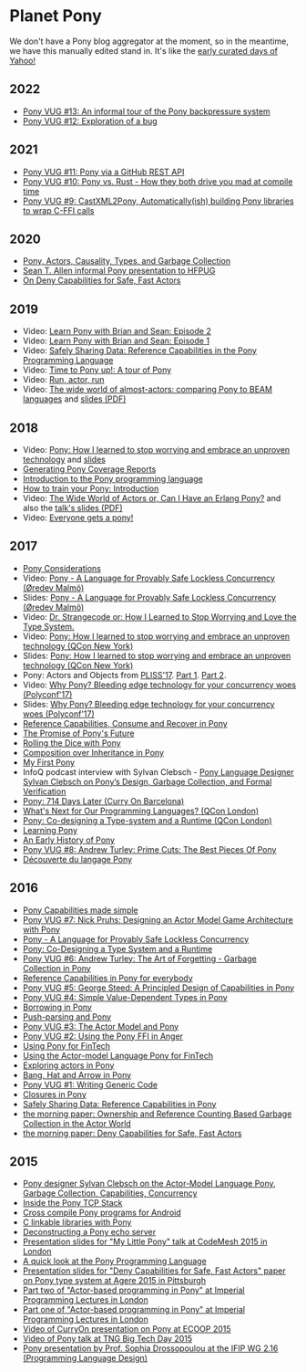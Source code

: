 # Planet Pony

We don't have a Pony blog aggregator at the moment, so in the meantime, we have this manually edited stand in. It's like the [early curated days of Yahoo!](https://www.youtube.com/watch?v=TRAl48Ucgmw)

## 2022

* [Pony VUG #13: An informal tour of the Pony backpressure system](https://vimeo.com/707155973)
* [Pony VUG #12: Exploration of a bug](https://vimeo.com/695067236)

## 2021

* [Pony VUG #11: Pony via a GitHub REST API](https://vimeo.com/592434464)
* [Pony VUG #10: Pony vs. Rust - How they both drive you mad at compile time](https://vimeo.com/574893226)
* [Pony VUG #9: CastXML2Pony, Automatically(ish) building Pony libraries to wrap C-FFI calls](https://vimeo.com/563948627)

## 2020

* [Pony, Actors, Causality, Types, and Garbage Collection](https://www.infoq.com/presentations/pony-types-garbage-collection/)
* [Sean T. Allen informal Pony presentation to HFPUG](https://onedrive.live.com/?authkey=%21AOnX%2D5R9yRcUoB8&cid=87ADE037DC99854B&id=87ADE037DC99854B%2144222&parId=87ADE037DC99854B%211035&o=OneUp)
* [On Deny Capabilities for Safe, Fast Actors](https://www.seantallen.com/talks/deny-capabilities/)

## 2019

* Video: [Learn Pony with Brian and Sean: Episode 2](https://www.youtube.com/watch?v=wBzPIYgfbdo)
* Video: [Learn Pony with Brian and Sean: Episode 1](https://www.youtube.com/watch?v=ODelwNLePRA)
* Video: [Safely Sharing Data: Reference Capabilities in the Pony Programming
  Language](https://www.youtube.com/watch?v=u1JfYa413fY)
* Video: [Time to Pony up!: A tour of Pony](https://www.youtube.com/watch?v=WlGSpYFntUU)
* Video: [Run, actor, run](https://www.youtube.com/watch?v=tCa7WpHtkgM)
* Video: [The wide world of almost-actors: comparing Pony to BEAM languages](https://www.youtube.com/watch?v=_0m0_qtfzLs) and [slides (PDF)](https://www.codesync.global/uploads/media/activity_slides/0001/02/592b6c97090c38237ce1dab9a161c1350b9ca2ae.pdf)

## 2018

* Video: [Pony: How I learned to stop worrying and embrace an unproven technology](https://youtu.be/GigBhej1gfI) and [slides](https://speakerdeck.com/seantallen/pony-how-i-learned-to-stop-worrying-and-embrace-an-unproven-technology-oscon-2018)
* [Generating Pony Coverage Reports](https://blog.m7w3.de/pony-coverage.html)
* [Introduction to the Pony programming language](https://opensource.com/article/18/5/pony)
* [How to train your Pony: Introduction](https://paul.lietar.net/2018/03/how-to-train-your-pony-introduction/)
* Video: [The Wide World of Actors or, Can I Have an Erlang Pony?](https://www.youtube.com/watch?v=uv-3ptTD8hg&feature=youtu.be) and also the [talk's slides (PDF)](https://github.com/slfritchie/wide-world-of-actors)
* Video: [Everyone gets a pony!](https://www.youtube.com/watch?v=e0197aoljGQ)

## 2017

* [Pony Considerations](https://gist.github.com/aturley/49b60c98306d90ffc2f981515827b005)
* Video: [Pony - A Language for Provably Safe Lockless Concurrency (Øredev Malmö)](https://vimeo.com/242214036)
* Slides: [Pony - A Language for Provably Safe Lockless Concurrency (Øredev Malmö)](https://github.com/jemc/slides-pony)
* Video: [Dr. Strangecode or: How I Learned to Stop Worrying and Love the Type System.](https://www.youtube.com/watch?v=vVheDbrQBDk)
* Video: [Pony: How I learned to stop worrying and embrace an unproven technology (QCon New York)](https://www.infoq.com/presentations/pony-wallaroo)
* Slides: [Pony: How I learned to stop worrying and embrace an unproven technology (QCon New York)](https://speakerdeck.com/seantallen/pony-how-i-learned-to-stop-worrying-and-embrace-an-unproven-technology)
* Pony: Actors and Objects from [PLISS'17](https://pliss2017.github.io/index.html). [Part 1](https://www.youtube.com/watch?v=FSu8mBm3iJs). [Part 2](https://www.youtube.com/watch?v=ypCF34YVtRE).
* Video: [Why Pony? Bleeding edge technology for your concurrency woes (Polyconf'17)](https://eventil.com/presentations/XrsemV)
* Slides: [Why Pony? Bleeding edge technology for your concurrency woes (Polyconf'17)](https://speakerdeck.com/seantallen/why-pony)
* [Reference Capabilities, Consume and Recover in Pony](https://bluishcoder.co.nz/2017/07/31/reference_capabilities_consume_recover_in_pony.html)
* [The Promise of Pony's Future](https://medium.com/@KevinHoffman/the-promise-of-ponys-future-44040a0b64ff)
* [Rolling the Dice with Pony](https://medium.com/@KevinHoffman/rolling-the-dice-with-pony-b7a32a69267b)
* [Composition over Inheritance in Pony](https://medium.com/@KevinHoffman/composition-over-inheritance-in-pony-33bbe107914)
* [My First Pony](/blog/posts/myfirstpony-kh.md)
* InfoQ podcast interview with Sylvan Clebsch - [Pony Language Designer Sylvan Clebsch on Pony’s Design, Garbage Collection, and Formal Verification](https://www.infoq.com/podcasts/sylvan-clebsch-pony-formal-verification)
* [Pony: 714 Days Later (Curry On Barcelona)](https://www.youtube.com/watch?v=HGDSnOZaU7Y)
* [What's Next for Our Programming Languages? (QCon London)](https://www.infoq.com/presentations/panel-languages-future)
* [Pony: Co-designing a Type-system and a Runtime (QCon London)](https://www.infoq.com/presentations/pony-type-system)
* [Learning Pony](http://musings.tinbrain.net/blog/2017/may/11/learning-pony/)
* [An Early History of Pony](/blog/posts/early-history-of-pony.md)
* [Pony VUG #8: Andrew Turley: Prime Cuts: The Best Pieces Of Pony](https://vimeo.com/202387915)
* [Découverte du langage Pony](https://zestedesavoir.com/articles/1329/decouverte-du-langage-pony/)

## 2016

* [Pony Capabilities made simple](https://soyyomakesgames.wordpress.com/2016/10/10/ponys-capabilities-made-simple/)
* [Pony VUG #7: Nick Pruhs: Designing an Actor Model Game Architecture with Pony](https://vimeo.com/187451870)
* [Pony - A Language for Provably Safe Lockless Concurrency](https://www.youtube.com/watch?v=_nDQ38v0fdU)
* [Pony: Co-Designing a Type System and a Runtime](https://www.youtube.com/watch?v=R6T8ytKV6dc)
* [Pony VUG #6: Andrew Turley: The Art of Forgetting - Garbage Collection in Pony](https://vimeo.com/181099993)
* [Reference Capabilities in Pony for everybody](https://zartstrom.github.io/pony/2016/08/28/reference-capabilities-in-pony.html)
* [Pony VUG #5: George Steed: A Principled Design of Capabilities in Pony](https://vimeo.com/178522513)
* [Pony VUG #4: Simple Value-Dependent Types in Pony](https://vimeo.com/175746403)
* [Borrowing in Pony](https://bluishcoder.co.nz/2016/07/18/borrowing-in-pony.html)
* [Push-parsing and Pony](http://maniagnosis.crsr.net/2016/07/push-parsing.html)
* [Pony VUG #3: The Actor Model and Pony](https://vimeo.com/172129187)
* [Pony VUG #2: Using the Pony FFI in Anger](https://vimeo.com/168247590)
* [Using Pony for FinTech](https://www.infoq.com/presentations/pony)
* [Using the Actor-model Language Pony for FinTech](http://www.infoq.com/news/2016/03/pony-fintech)
* [Exploring actors in Pony](https://bluishcoder.co.nz/2016/05/11/exploring-actors-in-pony.html)
* [Bang, Hat and Arrow in Pony](https://bluishcoder.co.nz/2016/05/04/bang-hat-and-arrow-in-pony.html)
* [Pony VUG #1: Writing Generic Code](https://vimeo.com/163871856)
* [Closures in Pony](https://bluishcoder.co.nz/2016/03/15/closures-in-pony.html)
* [Safely Sharing Data: Reference Capabilities in Pony](http://jtfmumm.com/blog/2016/03/06/safely-sharing-data-pony-reference-capabilities/)
* [the morning paper: Ownership and Reference Counting Based Garbage Collection in the Actor World](http://blog.acolyer.org/2016/02/18/ownership-and-reference-counting-based-garbage-collection-in-the-actor-world/)
* [the morning paper: Deny Capabilities for Safe, Fast Actors](http://blog.acolyer.org/2016/02/17/deny-capabilities/)

## 2015

* [Pony designer Sylvan Clebsch on the Actor-Model Language Pony, Garbage Collection, Capabilities, Concurrency](http://www.infoq.com/interviews/clebsch-pony)
* [Inside the Pony TCP Stack](http://www.monkeysnatchbanana.com/2015/12/19/inside-the-pony-tcp-stack/)
* [Cross compile Pony programs for Android](https://bluishcoder.co.nz/2015/12/17/cross-compile-pony-programs-for-android.html)
* [C linkable libraries with Pony](https://bluishcoder.co.nz/2015/12/16/c-linkable-libraries-with-pony.html)
* [Deconstructing a Pony echo server](http://www.monkeysnatchbanana.com/2015/12/13/deconstructing-a-pony-echo-server/)
* [Presentation slides for "My Little Pony" talk at CodeMesh 2015 in London](https://cdn.rawgit.com/darach/my_little_pony/master/my-little-pony.html)
* [A quick look at the Pony Programming Language](https://bluishcoder.co.nz/2015/11/04/a-quick-look-at-pony.html)
* [Presentation slides for "Deny Capabilities for Safe, Fast Actors" paper on Pony type system at Agere 2015 in Pittsburgh](http://cdn.rawgit.com/sylvanc/pony-lecture/master/agere2015.html)
* [Part two of "Actor-based programming in Pony" at Imperial Programming Lectures in London](https://panopto.imperial.ac.uk/Panopto/Pages/Viewer.aspx?id=2e47f3d3-95e1-45c9-97fd-a9e4f35c66b3)
* [Part one of "Actor-based programming in Pony" at Imperial Programming Lectures in London](https://panopto.imperial.ac.uk/Panopto/Pages/Viewer.aspx?id=aba3f8f7-f050-447c-91c9-61e092d61e85)
* [Video of CurryOn presentation on Pony at ECOOP 2015](https://www.youtube.com/watch?v=KvLjy8w1G_U)
* [Video of Pony talk at TNG Big Tech Day 2015](http://www.techcast.com/events/bigtechday8/pranner-1450/?q=pranner-1450)
* [Pony presentation by Prof. Sophia Drossopoulou at the IFIP WG 2.16 (Programming Language Design)](http://www.doc.ic.ac.uk/~scd/Pony-WG2.16.pdf)
